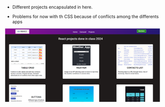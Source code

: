 - Different projects encapsulated in here.

- Problems for now with th CSS because of conflicts among the differents apps

![Projects](https://github.com/abc258de/react_projects/blob/main/Screenshot%202024-05-05%20180607.png?raw=true)
